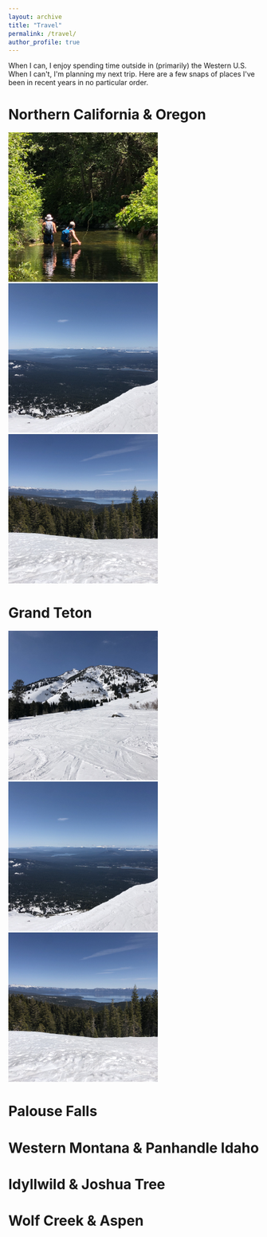 ```yaml
---
layout: archive
title: "Travel"
permalink: /travel/
author_profile: true
---
```



When I can, I enjoy spending time outside in (primarily) the Western U.S. When I can't, I'm planning my next trip. Here are a few snaps of places I've been in recent years in no particular order.

Northern California & Oregon
==========================
<img src="/files/norcal_fishing.jpg" style="width:300px;"/>
<img src="/files/bachelor_view.jpg" style="width:300px;"/>
<img src="/files/tahoe_view.jpg" style="width:300px;"/>

Grand Teton
===========================
<img src="/files/alberta_peak_bottom.jpg" style="width:300px;"/>
<img src="/files/bachelor_view.jpg" style="width:300px;"/>
<img src="/files/tahoe_view.jpg" style="width:300px;"/>

Palouse Falls
===========================

Western Montana & Panhandle Idaho
===========================

Idyllwild & Joshua Tree
===========================

Wolf Creek & Aspen 
===========================
